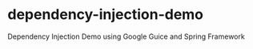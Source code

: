 dependency-injection-demo
=========================

Dependency Injection Demo using Google Guice and Spring Framework
